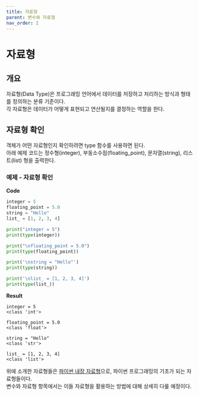 ```yaml
---
title: 자료형
parent: 변수와 자료형
nav_order: 2
---
```

# 자료형

## 개요  
자료형(Data Type)은 프로그래밍 언어에서 데이터를 저장하고 처리하는 방식과 형태를 정의하는 분류 기준이다.  
각 자료형은 데이터가 어떻게 표현되고 연산될지를 결정하는 역할을 한다.  

## 자료형 확인  
객체가 어떤 자료형인지 확인하려면 type 함수를 사용하면 된다.  
아래 예제 코드는 정수형(integer), 부동소수점(floating_point), 문자열(string), 리스트(list) 형을 출력한다.  
### 예제 - 자료형 확인
**Code**
```python
integer = 5
floating_point = 5.0
string = "Hello"
list_ = [1, 2, 3, 4]

print("integer = 5")
print(type(integer))

print("\nfloating_point = 5.0")
print(type(floating_point))

print('\nstring = "Hello"')
print(type(string))

print('\nlist_ = [1, 2, 3, 4]')
print(type(list_))
```

**Result**
```commandline
integer = 5
<class 'int'>

floating_point = 5.0
<class 'float'>

string = "Hello"
<class 'str'>

list_ = [1, 2, 3, 4]
<class 'list'>
```
위에 소개한 자료형들은 [파이썬 내장 자료형](../추가%20자료/파이썬_내장_자료형.md)으로, 파이썬 프로그래밍의 기초가 되는 자료형들이다.  
변수와 자료형 항목에서는 이들 자료형을 활용하는 방법에 대해 상세히 다룰 예정이다.  